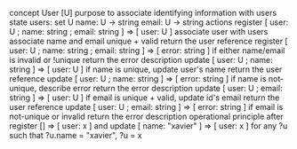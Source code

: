 concept User [U]
purpose
  to associate identifying information with users
state
  users: set U
  name: U -> string
  email: U -> string
actions
  register [
    user: U ;
    name: string ;
    email: string ] => [ user: U ]
    associate user with users
    associate name and email unique + valid
    return the user reference
  register [
    user: U ;
    name: string ;
    email: string ] => [ error: string ]
    if either name/email is invalid or !unique
    return the error description
  update [ user: U ; name: string ] => [ user: U ]
    if name is unique, update user's name
    return the user reference
  update [ user: U ; name: string ]
    => [ error: string ]
    if name is not-unique, describe error
    return the error description
  update [ user: U ; email: string ]
    => [ user: U ]
    if email is unique + valid, update id's email
    return the user reference
  update [ user: U ; email: string ]
    => [ error: string ]
    if email is not-unique or invalid
    return the error description
operational principle
  after register [] => [ user: x ]
  and update [ name: "xavier" ] => [ user: x ]
  for any ?u such that ?u.name = "xavier", ?u = x
